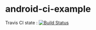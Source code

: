 android-ci-example
==================

Travis CI state : [![Build Status](https://travis-ci.org/Squallium/android-ci-example.png?branch=develop)](https://travis-ci.org/Squallium/android-ci-example)
